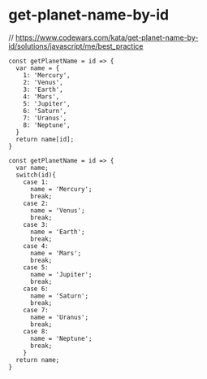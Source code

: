# get-planet-name-by-id
// https://www.codewars.com/kata/get-planet-name-by-id/solutions/javascript/me/best_practice


```
const getPlanetName = id => {
  var name = {
    1: 'Mercury',
    2: 'Venus',
    3: 'Earth',
    4: 'Mars',
    5: 'Jupiter',
    6: 'Saturn',
    7: 'Uranus',
    8: 'Neptune',
  }
  return name[id];
}
```

```
const getPlanetName = id => {
  var name;
  switch(id){
    case 1:
      name = 'Mercury';
      break;
    case 2:
      name = 'Venus';
      break;
    case 3:
      name = 'Earth';
      break;
    case 4:
      name = 'Mars';
      break;
    case 5:
      name = 'Jupiter';
      break;
    case 6:
      name = 'Saturn';
      break;
    case 7:
      name = 'Uranus';
      break;
    case 8:
      name = 'Neptune';
      break;
    }
  return name;
}
```
